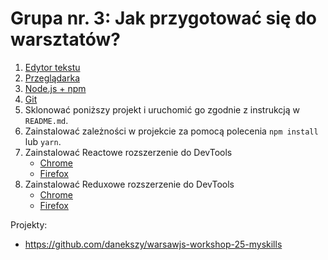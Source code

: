 # Grupa nr. 3: Jak przygotować się do warsztatów?

1. [Edytor tekstu](/workshop-setup/partials/edytor-tekstu.html)
2. [Przeglądarka](/workshop-setup/partials/przegladarka.html)
3. [Node.js + npm](/workshop-setup/partials/node+npm.html)
4. [Git](/workshop-setup/partials/git.html)
5. Sklonować poniższy projekt i uruchomić go zgodnie z instrukcją w `README.md`.
6. Zainstalować zależności w projekcie za pomocą polecenia `npm install` lub `yarn`.
7. Zainstalować Reactowe rozszerzenie do DevTools
    * [Chrome](https://goo.gl/nHdKEo)
    * [Firefox](https://goo.gl/mbEXqw)
8. Zainstalować Reduxowe rozszerzenie do DevTools
    * [Chrome](https://goo.gl/4ZMca2)
    * [Firefox](https://goo.gl/tmA9HM)

Projekty:

* <https://github.com/danekszy/warsawjs-workshop-25-myskills>
